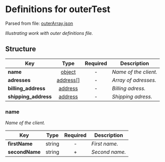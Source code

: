 # __Definitions for outerTest__
Parsed from file: [outerArray.json](https://github.com/McCastles/JMC/blob/master/examples/outerArray.json)

_Illustrating work with outer definitions file._
## __Structure__

|Key|Type|Required|Description|
|-|:-:|:-:|-|
|__name__|[object](#name)|-|_Name of the client._|
|__adresses__|[address[]](./outerDef.md#address)|-|_Array of adresses._|
|__billing_address__|[address](./outerDef.md#address)|-|_Billing adress._|
|__shipping_address__|[address](./outerDef.md#address)|-|_Shipping adress._|
### __name__
_Name of the client._

|Key|Type|Required|Description|
|-|:-:|:-:|-|
|__firstName__|string|-|_First name._|
|__secondName__|string|+|_Second name._|